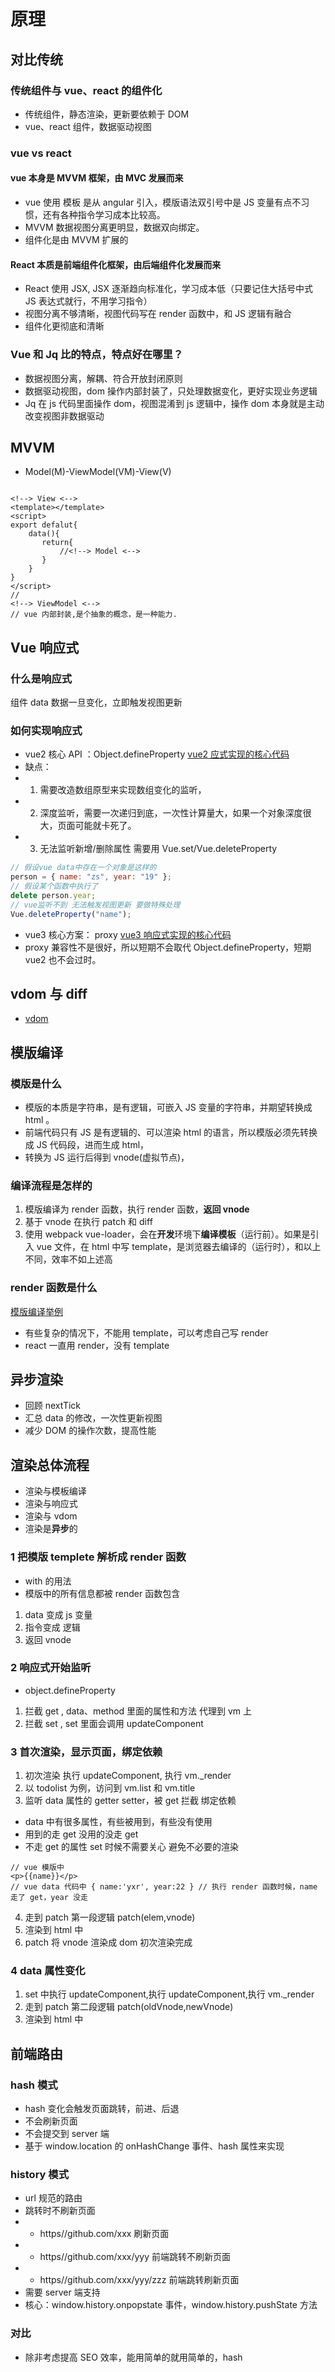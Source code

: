 <!--
 * @Author: 鱼小柔
 * @Date: 2021-03-29 20:26:03
 * @LastEditors: your name
 * @LastEditTime: 2021-03-29 20:26:15
 * @Description: 原理
-->
# 原理

## 对比传统

### 传统组件与 vue、react 的组件化

- 传统组件，静态渲染，更新要依赖于 DOM
- vue、react 组件，数据驱动视图
### vue vs react
#### vue 本身是 MVVM 框架，由 MVC 发展而来

- vue 使用 模板 是从 angular 引入，模版语法双引号中是 JS 变量有点不习惯，还有各种指令学习成本比较高。
- MVVM 数据视图分离更明显，数据双向绑定。
- 组件化是由 MVVM 扩展的

#### React 本质是前端组件化框架，由后端组件化发展而来

- React 使用 JSX, JSX 逐渐趋向标准化，学习成本低（只要记住大括号中式 JS 表达式就行，不用学习指令）
- 视图分离不够清晰，视图代码写在 render 函数中，和 JS 逻辑有融合
- 组件化更彻底和清晰
### Vue 和 Jq 比的特点，特点好在哪里？

- 数据视图分离，解耦、符合开放封闭原则
- 数据驱动视图，dom 操作内部封装了，只处理数据变化，更好实现业务逻辑
- Jq 在 js 代码里面操作 dom，视图混淆到 js 逻辑中，操作 dom 本身就是主动改变视图非数据驱动

## MVVM

- Model(M)-ViewModel(VM)-View(V)

```vue

<!--> View <-->
<template></template>
<script>
export defalut{
    data(){
       return{
           //<!--> Model <-->
       }
    }
}
</script>
//
<!--> ViewModel <-->
// vue 内部封装,是个抽象的概念，是一种能力.
```

## Vue 响应式

### 什么是响应式

组件 data 数据一旦变化，立即触发视图更新

### 如何实现响应式

- vue2 核心 API ：Object.defineProperty
  [vue2 应式实现的核心代码](vue的响应式（数据驱动）.html)
- 缺点：
- 1. 需要改造数组原型来实现数组变化的监听，
- 2. 深度监听，需要一次递归到底，一次性计算量大，如果一个对象深度很大，页面可能就卡死了。
- 3. 无法监听新增/删除属性 需要用 Vue.set/Vue.deleteProperty

```js
// 假设vue data中存在一个对象是这样的
person = { name: "zs", year: "19" };
// 假设某个函数中执行了
delete person.year;
// vue监听不到 无法触发视图更新 要做特殊处理
Vue.deleteProperty("name");
```

- vue3 核心方案： proxy
  [vue3 响应式实现的核心代码](vue考点.md)
- proxy 兼容性不是很好，所以短期不会取代 Object.defineProperty，短期 vue2 也不会过时。

## vdom 与 diff

- [vdom](../_8DOM/vdom/)

## 模版编译

### 模版是什么

- 模版的本质是字符串，是有逻辑，可嵌入 JS 变量的字符串，并期望转换成 html 。
- 前端代码只有 JS 是有逻辑的、可以渲染 html 的语言，所以模版必须先转换成 JS 代码段，进而生成 html，
- 转换为 JS 运行后得到 vnode(虚拟节点)，

### 编译流程是怎样的

1. 模版编译为 render 函数，执行 render 函数，**返回 vnode**
2. 基于 vnode 在执行 patch 和 diff
3. 使用 webpack vue-loader，会在**开发**环境下**编译模板**（运行前）。如果是引入 vue 文件，在 html 中写 template，是浏览器去编译的（运行时），和以上不同，效率不如上述高

### render 函数是什么

[模版编译举例](./vue模版解析.html)

- 有些复杂的情况下，不能用 template，可以考虑自己写 render
- react 一直用 render，没有 template

## 异步渲染

- 回顾 nextTick
- 汇总 data 的修改，一次性更新视图
- 减少 DOM 的操作次数，提高性能

## 渲染总体流程

- 渲染与模板编译
- 渲染与响应式
- 渲染与 vdom
- 渲染是**异步**的

### 1 把模版 templete 解析成 render 函数

- with 的用法
- 模版中的所有信息都被 render 函数包含

1. data 变成 js 变量
2. 指令变成 逻辑
3. 返回 vnode

### 2 响应式开始监听

- object.defineProperty

1. 拦截 get , data、method 里面的属性和方法 代理到 vm 上
2. 拦截 set , set 里面会调用 updateComponent

### 3 首次渲染，显示页面，绑定依赖

1. 初次渲染 执行 updateComponent, 执行 vm.\_render
2. 以 todolist 为例，访问到 vm.list 和 vm.title
3. 监听 data 属性的 getter setter，被 get 拦截 绑定依赖

- data 中有很多属性，有些被用到，有些没有使用
- 用到的走 get 没用的没走 get
- 不走 get 的属性 set 时候不需要关心 避免不必要的渲染

```vue
// vue 模版中
<p>{{name}}</p>
// vue data 代码中 { name:'yxr', year:22 } // 执行 render 函数时候，name 走了 get，year 没走
```

4. 走到 patch 第一段逻辑 patch(elem,vnode)
5. 渲染到 html 中
6. patch 将 vnode 渲染成 dom 初次渲染完成

### 4 data 属性变化

1. set 中执行 updateComponent,执行 updateComponent,执行 vm.\_render
2. 走到 patch 第二段逻辑 patch(oldVnode,newVnode)
3. 渲染到 html 中

## 前端路由

### hash 模式

- hash 变化会触发页面跳转，前进、后退
- 不会刷新页面
- 不会提交到 server 端
- 基于 window.location 的 onHashChange 事件、hash 属性来实现

### history 模式

- url 规范的路由
- 跳转时不刷新页面
- - https//github.com/xxx 刷新页面
- - https//github.com/xxx/yyy 前端跳转不刷新页面
- - https//github.com/xxx/yyy/zzz 前端跳转刷新页面
- 需要 server 端支持
- 核心：window.history.onpopstate 事件，window.history.pushState 方法

### 对比

- 除非考虑提高 SEO 效率，能用简单的就用简单的，hash
